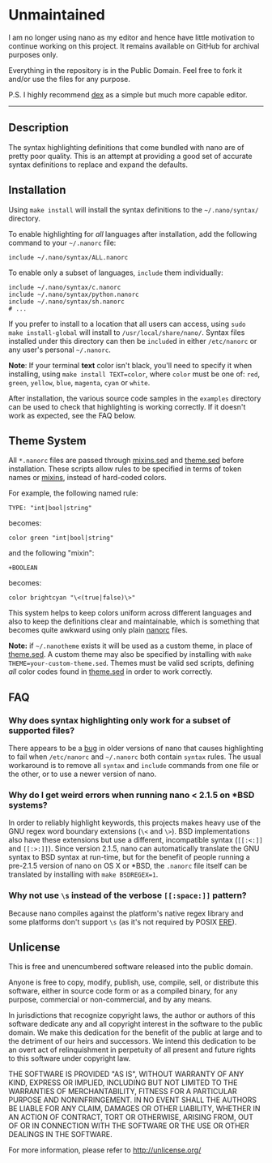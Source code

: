 Unmaintained
============

I am no longer using nano as my editor and hence have little motivation
to continue working on this project. It remains available on GitHub for
archival purposes only.

Everything in the repository is in the Public Domain. Feel free to fork
it and/or use the files for any purpose.

P.S. I highly recommend [dex](https://github.com/tihirvon/dex) as a
simple but much more capable editor.


------


Description
-----------

The syntax highlighting definitions that come bundled with nano are of
pretty poor quality. This is an attempt at providing a good set of accurate
syntax definitions to replace and expand the defaults.

Installation
------------

Using `make install` will install the syntax definitions to the
`~/.nano/syntax/` directory.

To enable highlighting for *all* languages after installation, add the
following command to your `~/.nanorc` file:

    include ~/.nano/syntax/ALL.nanorc

To enable only a subset of languages, `include` them individually:

    include ~/.nano/syntax/c.nanorc
    include ~/.nano/syntax/python.nanorc
    include ~/.nano/syntax/sh.nanorc
    # ...

If you prefer to install to a location that all users can access, using
`sudo make install-global` will install to `/usr/local/share/nano/`.
Syntax files installed under this directory can then be `include`d in
either `/etc/nanorc` or any user's personal `~/.nanorc`.

**Note**: If your terminal **text** color isn't black, you'll need to
specify it when installing, using `make install TEXT=color`, where
`color` must be one of: `red`, `green`, `yellow`, `blue`, `magenta`,
`cyan` or `white`.

After installation, the various source code samples in the `examples`
directory can be used to check that highlighting is working correctly.
If it doesn't work as expected, see the FAQ below.

Theme System
------------

All `*.nanorc` files are passed through [mixins.sed] and [theme.sed] before
installation. These scripts allow rules to be specified in terms of token
names or [mixins], instead of hard-coded colors.

For example, the following named rule:

    TYPE: "int|bool|string"

becomes:

    color green "int|bool|string"

and the following "mixin":

    +BOOLEAN

becomes:

    color brightcyan "\<(true|false)\>"

This system helps to keep colors uniform across different languages and
also to keep the definitions clear and maintainable, which is something that
becomes quite awkward using only plain [nanorc] files.

**Note:** if `~/.nanotheme` exists it will be used as a custom theme, in
place of [theme.sed]. A custom theme may also be specified by installing
with `make THEME=your-custom-theme.sed`. Themes must be valid sed scripts,
defining *all* color codes found in [theme.sed] in order to work correctly.

FAQ
----

### Why does syntax highlighting only work for a subset of supported files?

There appears to be a [bug][issue #5] in older versions of nano that causes
highlighting to fail when `/etc/nanorc` and `~/.nanorc` both contain
`syntax` rules. The usual workaround is to remove all `syntax` and `include`
commands from one file or the other, or to use a newer version of nano.

### Why do I get weird errors when running nano < 2.1.5 on *BSD systems?

In order to reliably highlight keywords, this projects makes heavy use of
the GNU regex word boundary extensions (`\<` and `\>`). BSD implementations
also have these extensions but use a different, incompatible syntax
(`[[:<:]]` and `[[:>:]]`). Since version 2.1.5, nano can automatically
translate the GNU syntax to BSD syntax at run-time, but for the benefit of
people running a pre-2.1.5 version of nano on OS X or *BSD, the `.nanorc`
file itself can be translated by installing with `make BSDREGEX=1`.

### Why not use `\s` instead of the verbose `[[:space:]]` pattern?

Because nano compiles against the platform's native regex library and some
platforms don't support `\s` (as it's not required by POSIX [ERE]).

Unlicense
---------

This is free and unencumbered software released into the public domain.

Anyone is free to copy, modify, publish, use, compile, sell, or
distribute this software, either in source code form or as a compiled
binary, for any purpose, commercial or non-commercial, and by any
means.

In jurisdictions that recognize copyright laws, the author or authors
of this software dedicate any and all copyright interest in the
software to the public domain. We make this dedication for the benefit
of the public at large and to the detriment of our heirs and
successors. We intend this dedication to be an overt act of
relinquishment in perpetuity of all present and future rights to this
software under copyright law.

THE SOFTWARE IS PROVIDED "AS IS", WITHOUT WARRANTY OF ANY KIND,
EXPRESS OR IMPLIED, INCLUDING BUT NOT LIMITED TO THE WARRANTIES OF
MERCHANTABILITY, FITNESS FOR A PARTICULAR PURPOSE AND NONINFRINGEMENT.
IN NO EVENT SHALL THE AUTHORS BE LIABLE FOR ANY CLAIM, DAMAGES OR
OTHER LIABILITY, WHETHER IN AN ACTION OF CONTRACT, TORT OR OTHERWISE,
ARISING FROM, OUT OF OR IN CONNECTION WITH THE SOFTWARE OR THE USE OR
OTHER DEALINGS IN THE SOFTWARE.

For more information, please refer to <http://unlicense.org/>


[GNU nano]: http://www.nano-editor.org/
[nanorc]: http://www.nano-editor.org/dist/v2.3/nanorc.5.html
[theme.sed]: https://github.com/craigbarnes/nanorc/tree/master/theme.sed
[mixins.sed]: https://github.com/craigbarnes/nanorc/tree/master/mixins.sed
[mixins]: https://github.com/craigbarnes/nanorc/tree/master/mixins
[issue #5]: https://github.com/craigbarnes/nanorc/issues/5
[issue #25]: https://github.com/craigbarnes/nanorc/issues/25
[ERE]: http://pubs.opengroup.org/onlinepubs/009695399/basedefs/xbd_chap09.html#tag_09_04
